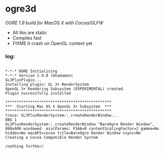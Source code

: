 # ogre3d
*OGRE 1.9 build for MacOS X with Cocoa/GLFW*

+ All libs are static
+ Compiles fast
+ FIXME It crash on OpenGL context yet

### log:

```

*-*-* OGRE Initialising
*-*-* Version 1.9.0 (Ghadamon)
GL3PlusPlugin...
Installing plugin: GL 3+ RenderSystem
OpenGL 3+ Rendering Subsystem (EXPERIMENTAL) created.
Plugin successfully installed

***********************************************
***  Starting Mac OS X OpenGL 3+ Subsystem  ***
***********************************************
trace: GL3PlusRenderSystem::_createRenderWindow...
DBG 1
GL3PlusRenderSystem::_createRenderWindow "BareOgre Render Window", 800x600 windowed  miscParams: FSAA=0 contentScalingFactor=2 gamma=No hidden=No macAPI=cocoa title=BareOgre Render Window vsync=No 
Creating a Cocoa Compatible Render System

/nothing further/
```
